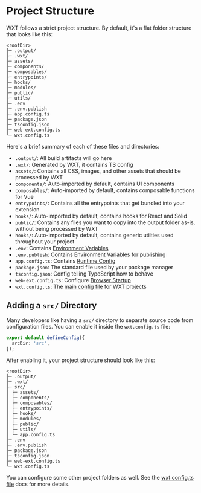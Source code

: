 # Project Structure

WXT follows a strict project structure. By default, it's a flat folder structure that looks like this:

```
<rootDir>
├─ .output/
├─ .wxt/
├─ assets/
├─ components/
├─ composables/
├─ entrypoints/
├─ hooks/
├─ modules/
├─ public/
├─ utils/
├─ .env
├─ .env.publish
├─ app.config.ts
├─ package.json
├─ tsconfig.json
├─ web-ext.config.ts
└─ wxt.config.ts
```

Here's a brief summary of each of these files and directories:

- `.output/`: All build artifacts will go here
- `.wxt/`: Generated by WXT, it contains TS config
- `assets/`: Contains all CSS, images, and other assets that should be processed by WXT
- `components/`: Auto-imported by default, contains UI components
- `composables/`: Auto-imported by default, contains composable functions for Vue
- `entrypoints/`: Contains all the entrypoints that get bundled into your extension
- `hooks/`: Auto-imported by default, contains hooks for React and Solid
- `public/`: Contains any files you want to copy into the output folder as-is, without being processed by WXT
- `hooks/`: Auto-imported by default, contains generic utilties used throughout your project
- `.env`: Contains [Environment Variables](/guide/config/environment-variables)
- `.env.publish`: Contains Environment Variables for [publishing](/guide/production/publishing)
- `app.config.ts`: Contains [Runtime Config](/guide/config/runtine)
- `package.json`: The standard file used by your package manager
- `tsconfig.json`: Config telling TypeScript how to behave
- `web-ext.config.ts`: Configure [Browser Startup](/guide/config/browser-startup)
- `wxt.config.ts`: The [main config file](/guide/config/wxt-config) for WXT projects

## Adding a `src/` Directory

Many developers like having a `src/` directory to separate source code from configuration files. You can enable it inside the `wxt.config.ts` file:

```ts
export default defineConfig({
  srcDir: 'src',
});
```

After enabling it, your project structure should look like this:

```
<rootDir>
├─ .output/
├─ .wxt/
├─ src/
│ ├─ assets/
│ ├─ components/
│ ├─ composables/
│ ├─ entrypoints/
│ ├─ hooks/
│ ├─ modules/
│ ├─ public/
│ ├─ utils/
│ └─ app.config.ts
├─ .env
├─ .env.publish
├─ package.json
├─ tsconfig.json
├─ web-ext.config.ts
└─ wxt.config.ts
```

You can configure some other project folders as well. See the [wxt.config.ts file](/guide/config/wxt#directories) docs for more details.
